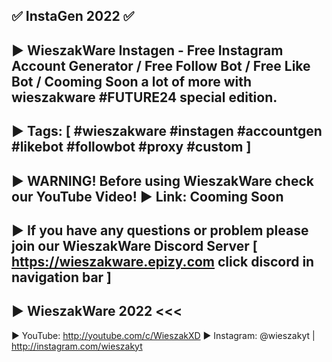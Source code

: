 ✅ InstaGen 2022 ✅
--------------------------------------------------------------------------------------------------------------------------------------------------------------------
▶ WieszakWare Instagen - Free Instagram Account Generator / Free Follow Bot / Free Like Bot / Cooming Soon a lot of more with wieszakware #FUTURE24 special edition. 
--------------------------------------------------------------------------------------------------------------------------------------------------------------------
▶ Tags: [ #wieszakware #instagen #accountgen #likebot #followbot #proxy #custom ]
--------------------------------------------------------------------------------------------------------------------------------------------------------------------
▶ WARNING! Before using WieszakWare check our YouTube Video!
▶ Link: Cooming Soon
--------------------------------------------------------------------------------------------------------------------------------------------------------------------
▶ If you have any questions or problem please join our WieszakWare Discord Server [ https://wieszakware.epizy.com click discord in navigation bar ]
--------------------------------------------------------------------------------------------------------------------------------------------------------------------
▶ WieszakWare 2022 <<<
--------------------------------------------------------------------------------------------------------------------------------------------------------------------
▶ YouTube: http://youtube.com/c/WieszakXD
▶ Instagram: @wieszakyt | http://instagram.com/wieszakyt
